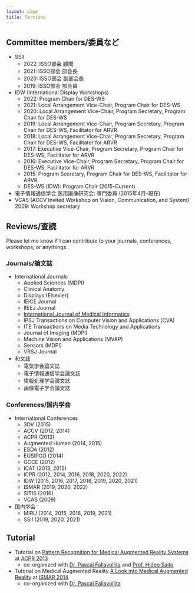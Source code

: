 ```yaml
---
layout: page
title: Services
---
```


## Committee members/委員など
- SSII
  - 2022: ISSO部会 顧問
  - 2021: ISSO部会 部会長
  - 2020: ISSO部会 副部会長
  - 2019: ISSO部会 部会員
- IDW (International Display Workshops)
  - 2022: Program Chair for DES-WS
  - 2021: Local Arrangement Vice-Chair, Program Chair for DES-WS
  - 2020: Local Arrangement Vice-Chair, Program Secretary, Program Chair for DES-WS
  - 2019: Local Arrangement Vice-Chair, Program Secretary, Program Chair for DES-WS, Facilitator for ARVR
  - 2018: Local Arrangement Vice-Chair, Program Secretary, Program Chair for DES-WS, Facilitator for ARVR
  - 2017: Executive Vice-Chair, Program Secretary, Program Chair for DES-WS, Facilitator for ARVR
  - 2016: Executive Vice-Chair, Program Secretary, Program Chair for DES-WS, Facilitator for ARVR
  - 2015: Program Secretary, Program Chair for DES-WS, Facilitator for ARVR
  - DES-WS (IDW): Program Chair (2015-Current)
- 電子情報通信学会 医用画像研究会: 専門委員 (2015年4月-現在)
- VCAS (ACCV Invited Workshop on Vision, Communication, and System) 2009: Workshop secretary

## Reviews/査読
Please let me know if I can contribute to your journals, conferences, workshops, or anythings.
### Journals/論文誌
- International Journals
  - Applied Sciences (MDPI)
  - Clinical Anatomy
  - Displays (Elsevier)
  - IEICE Journal
  - IIEEJ Journal
  - [International Journal of Medical Informatics](https://www.journals.elsevier.com/international-journal-of-medical-informatics)
  - IPSJ Transactions on Computer Vision and Applications (CVA)
  - ITE Transactions on Media Technology and Applications
  - Journal of Imaging (MDPI)
  - Machine Vision and Applications (MVAP)
  - Sensors (MDPI)
  - VRSJ Journal
- 和文誌
  - 電気学会論文誌
  - 電子情報通信学会論文誌
  - 情報処理学会論文誌
  - 画像電子学会論文誌

### Conferences/国内学会
- International Conferences
  - 3DV (2015)
  - ACCV (2012, 2014)
  - ACPR (2013)
  - Augmented Human (2014, 2015)
  - ESDA (2012)
  - EUSIPCO (2014)
  - GCCE (2012)
  - ICAT (2013, 2015)
  - ICPR (2012, 2014, 2016, 2018, 2020, 2022)
  - IDW (2015, 2016, 2017, 2018, 2019, 2020, 2021)
  - ISMAR (2019, 2020, 2022)
  - SITIS (2016)
  - VCAS (2009)
- 国内学会
  - MIRU (2014, 2015, 2018, 2019, 2021)
  - SSII (2019, 2020, 2021)

## Tutorial

- Tutorial on [Pattern Recognition for Medical Augmented Reality Systems](https://sites.google.com/site/prmars2013/) at [ACPR 2013](http://www.am.sanken.osaka-u.ac.jp/ACPR2013/)
  - co-organized with [Dr. Pascal Fallavollita](http://campar.in.tum.de/Main/PascalFallavollita) and [Prof. Hideo Saito](http://www.hvrl.ics.keio.ac.jp/saito/)
- Tutorial on Medical Augmented Reality [A Look into Medical Augmented Reality](http://campar.in.tum.de/MEDAR/WebHome) at [ISMAR 2014](http://ismar.vgtc.org/ismar/2014/info/ismar-welcome/welcome)
  - co-organized with [Dr. Pascal Fallavollita](http://campar.in.tum.de/Main/PascalFallavollita)